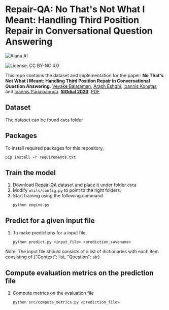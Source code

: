 # Repair-QA: No That's Not What I Meant: Handling Third Position Repair in Conversational Question Answering

![Alana AI](https://alanaai.com/wp-content/uploads/2020/08/ALANA_PURPLE.png)

![License: CC BY-NC 4.0](https://licensebuttons.net/l/by-nc/4.0/80x15.png)

This repo contains the dataset and implementation for the paper: <strong>No That's Not What I Meant: Handling Third Position Repair in Conversational Question Answering.</strong> [Vevake Balaraman](https://scholar.google.com/citations?user=GTtAXeIAAAAJ), [Arash Eshghi](https://scholar.google.com/citations?user=yCku-o8AAAAJ), [Ioannis Konstas](https://scholar.google.com/citations?user=FAJSqSkjAoIC) and [Ioannis Papaioannou](https://scholar.google.com/citations?user=gC0w0PIAAAAJ). [<strong>SIGdial 2023</strong>](https://sigdialinlg2023.github.io/index.html). [PDF](https://sigdialinlg2023.github.io/static/papers/sigdial/59_Paper.pdf)

## Dataset
The dataset can be found ```data``` folder


## Packages
To install required packages for this repository,
```
pip install -r requirements.txt
```

## Train the model
1. Download [Repair-QA]() dataset and place it under folder ```data```
2. Modify ```utils/config.py``` to point to the right folders.
3. Start training using the following command
    ```
    python engine.py
    ```

## Predict for a given input file
1. To make predictions for a input file.
    ```
    python predict.py <input_file> <prediction_savename>
    ```

Note: The input file should consists of a list of dictionaries with each item consisting of {"Context": list, "Question": str}

## Compute evaluation metrics on the prediction file
1. Compute metrics on the evaluation file
    ```
    python src/compute_metrics.py <prediction_file>
    ```
